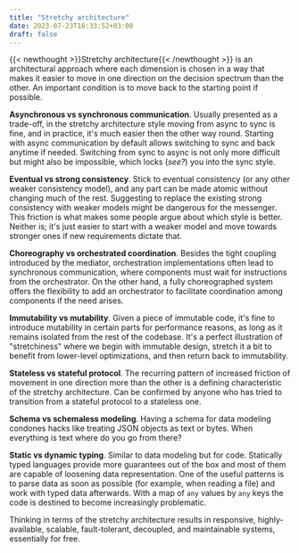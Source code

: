 ```yaml
---
title: "Stretchy architecture"
date: 2023-07-23T16:33:52+03:00
draft: false
---
```


{{< newthought >}}Stretchy architecture{{< /newthought >}} is an architectural approach where each dimension is chosen in a way that makes it easier to move in one direction on the decision spectrum than the other. An important condition is to move back to the starting point if possible.

**Asynchronous vs synchronous communication**. Usually presented as a trade-off, in the stretchy architecture style moving from async to sync is fine, and in practice, it's much easier then the other way round. Starting with async communication by default allows switching to sync and back anytime if needed. Switching from sync to async is not only more difficult but might also be impossible, which locks (*see?*) you into the sync style.

**Eventual vs strong consistency**. Stick to eventual consistency (or any other weaker consistency model), and any part can be made atomic without changing much of the rest. Suggesting to replace the existing strong consistency with weaker models might be dangerous for the messenger. This friction is what makes some people argue about which style is better. Neither is; it's just easier to start with a weaker model and move towards stronger ones if new requirements dictate that.

**Choreography vs orchestrated coordination**. Besides the tight coupling introduced by the mediator, orchestration implementations often lead to synchronous communication, where components must wait for instructions from the orchestrator. On the other hand, a fully choreographed system offers the flexibility to add an orchestrator to facilitate coordination among components if the need arises.

**Immutability vs mutability**. Given a piece of immutable code, it's fine to introduce mutability in certain parts for performance reasons, as long as it remains isolated from the rest of the codebase. It's a perfect illustration of "stretchiness" where we begin with immutable design, stretch it a bit to benefit from lower-level optimizations, and then return back to immutability.

**Stateless vs stateful protocol**. The recurring pattern of increased friction of movement in one direction more than the other is a defining characteristic of the stretchy architecture. Can be confirmed by anyone who has tried to transition from a stateful protocol to a stateless one.

**Schema vs schemaless modeling**. Having a schema for data modeling condones hacks like treating JSON objects as text or bytes. When everything is text where do you go from there?

**Static vs dynamic typing**. Similar to data modeling but for code. Statically typed languages provide more guarantees out of the box and most of them are capable of loosening data representation. One of the useful patterns is to parse data as soon as possible (for example, when reading a file) and work with typed data afterwards. With a map of `any` values by `any` keys the code is destined to become increasingly problematic.

Thinking in terms of the stretchy architecture results in responsive, highly-available, scalable, fault-tolerant, decoupled, and maintainable systems, essentially for free.